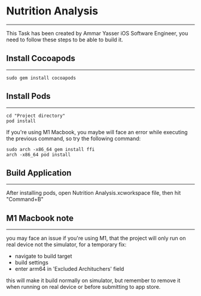 # Nutrition Analysis 
-----------------------------------------

This Task has been created by Ammar Yasser iOS Software Engineer, you need to follow these steps to be able to build it.


## Install Cocoapods
-----------------------------------------
```
sudo gem install cocoapods
```

## Install Pods
-----------------------------------------
```
cd "Project directory"
pod install
```

If you're using M1 Macbook, you maybe will face an error while executing the previous command, so try the following command:

```
sudo arch -x86_64 gem install ffi
arch -x86_64 pod install 
```

## Build Application
-----------------------------------------

After installing pods, open Nutrition Analysis.xcworkspace file, then hit "Command+B"


## M1 Macbook note
-----------------------------------------
you may face an issue if you're using M1, that the project will only run on real device not the simulator, for a temporary fix:

- navigate to build target
- build settings
- enter arm64 in 'Excluded Archituchers' field 

this will make it build normally on simulator, but remember to remove it when running on real device or before submitting to app store.



